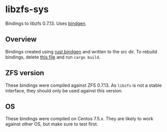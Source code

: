 # libzfs-sys

Bindings to libzfs 0.7.13. Uses [bindgen](https://github.com/rust-lang-nursery/rust-bindgen).

## Overview

Bindings created using [rust bindgen](https://github.com/rust-lang-nursery/rust-bindgen) and written
to the src dir. To rebuild bindings, delete [this file](src/bindings.rs) and run `cargo build`.

## ZFS version

These bindings were compiled against ZFS 0.7.13. As `libzfs` is not a stable interface,
they should only be used against this version.

## OS

These bindings were compiled on Centos 7.5.x. They are likely to work against other
OS, but make sure to test first.
